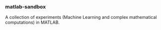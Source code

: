 ### matlab-sandbox

A collection of experiments (Machine Learning and complex mathematical computations) in MATLAB.
